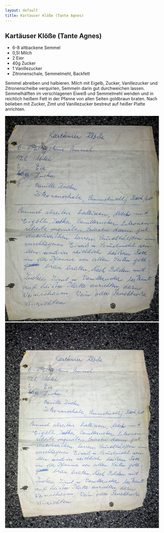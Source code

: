 ```yaml
---
layout: default
title: Kartäuser Klöße (Tante Agnes)
---
```


## Kartäuser Klöße (Tante Agnes)

- 6-8 altbackene Semmel
- 0,5l Milch
- 2 Eier
- 40g Zucker
- 1 Vanillezucker
- Zitronenschale, Semmelmehl, Backfett

Semmel abreiben und halbieren. Milch mit Eigelb, Zucker, Vanillezucker und Zitronenscheibe verquirlen, Semmeln darin gut durchweichen lassen. Semmelhälften im verschlagenen Eiweiß und Semmelmehl wenden und in reichlich heißem Fett in der Pfanne von allen Seiten goldbraun braten. Nach belieben mit Zucker, Zimt und Vanillezucker bestreut auf heißer Platte anrichten.

![Kartäuser Klöße 1](img/kartaeuser-kloesse-tante1.jpg) ![Kartäuser Klöße 2](img/kartaeuser-kloesse-tante2.jpg)

